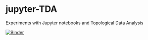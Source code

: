 # jupyter-TDA
Experiments with Jupyter notebooks and Topological Data Analysis

[![Binder](https://mybinder.org/badge_logo.svg)](https://mybinder.org/v2/gh/ben300694/jupyter-TDA/HEAD)
